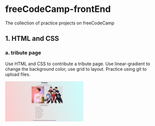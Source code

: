 # freeCodeCamp-frontEnd
The collection of practice projects on freeCodeCamp

## 1. HTML and CSS
### a. tribute page
Use HTML and CSS to contribute a tribute page.
Use linear-gradient to change the background color, use grid to layout.
Practice using git to upload files.

<img src = "https://github.com/Lisha-Xu/freeCodeCamp-frontEnd/blob/master/HTML_CSS/image/TributePage_Tsingfong.png" width= 50% align="center">
